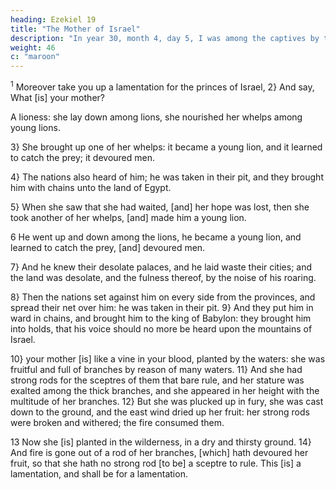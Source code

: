 ```yaml
---
heading: Ezekiel 19
title: "The Mother of Israel"
description: "In year 30, month 4, day 5, I was among the captives by the river of Chebar"
weight: 46
c: "maroon"
---
```



<sup>1</sup> Moreover take you up a lamentation for the princes of Israel, 2} And say, What [is] your mother? 

A lioness: she lay down among lions, she nourished her whelps among young lions. 

3} She brought up one of her whelps: it became a young lion, and it learned to catch the prey; it devoured men.

4} The nations also heard of him; he was taken in their pit, and they brought him with chains unto the land of Egypt. 

5} When she saw that she had waited, [and] her hope was lost, then she took another of her whelps, [and] made him a young lion.

6 He went up and down among the lions, he became a young lion, and learned to catch the prey, [and]
devoured men. 

7} And he knew their desolate palaces, and he laid waste their cities; and the land was desolate, and
the fulness thereof, by the noise of his roaring. 

8} Then the nations set against him on every side from the provinces, and spread their net over him: he was taken in
their pit. 9} And they put him in ward in chains, and brought him to the king of Babylon: they brought him into
holds, that his voice should no more be heard upon the mountains of Israel.

10} your mother [is] like a vine in your blood, planted by the waters: she was fruitful and full of branches by
reason of many waters. 11} And she had strong rods for the sceptres of them that bare rule, and her stature was
exalted among the thick branches, and she appeared in her height with the multitude of her branches. 12} But she
was plucked up in fury, she was cast down to the ground, and the east wind dried up her fruit: her strong rods were
broken and withered; the fire consumed them. 

13 Now she [is] planted in the wilderness, in a dry and thirsty ground. 14} And fire is gone out of a rod of her
branches, [which] hath devoured her fruit, so that she hath no strong rod [to be] a sceptre to rule. This [is] a
lamentation, and shall be for a lamentation.

